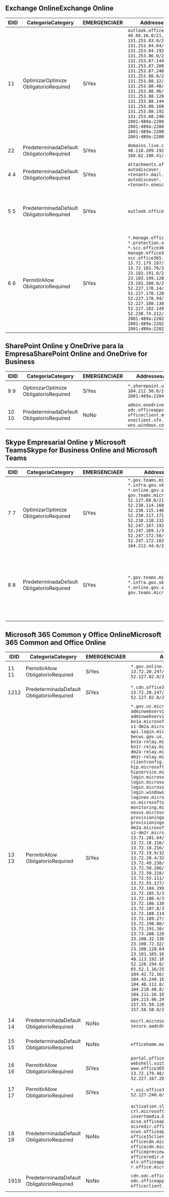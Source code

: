 <!--THIS FILE IS AUTOMATICALLY GENERATED. MANUAL CHANGES WILL BE OVERWRITTEN.-->
<!--Please contact the Office 365 Endpoints team with any questions.-->
<!--USGovGCCHigh endpoints version 2018112800-->
<!--File generated 2018-12-03 15:05:35.7110-->

## <a name="exchange-online"></a><span data-ttu-id="a8632-101">Exchange Online</span><span class="sxs-lookup"><span data-stu-id="a8632-101">Exchange Online</span></span>

<span data-ttu-id="a8632-102">ID</span><span class="sxs-lookup"><span data-stu-id="a8632-102">ID</span></span> | <span data-ttu-id="a8632-103">Categoría</span><span class="sxs-lookup"><span data-stu-id="a8632-103">Category</span></span> | <span data-ttu-id="a8632-104">EMERGENCIA</span><span class="sxs-lookup"><span data-stu-id="a8632-104">ER</span></span> | <span data-ttu-id="a8632-105">Addresses</span><span class="sxs-lookup"><span data-stu-id="a8632-105">Addresses</span></span> | <span data-ttu-id="a8632-106">Puertos</span><span class="sxs-lookup"><span data-stu-id="a8632-106">Ports</span></span>
-- | -------------------- | --- | ------------------------------------------------------------------------------------------------------------------------------------------------------------------------------------------------------------------------------------------------------------------------------------------------------------------------------------------------------------------------------------------------------------------------------------------------ | -------------------------------
<span data-ttu-id="a8632-107">1</span><span class="sxs-lookup"><span data-stu-id="a8632-107">1</span></span> | <span data-ttu-id="a8632-108">Optimizar</span><span class="sxs-lookup"><span data-stu-id="a8632-108">Optimize</span></span><BR><span data-ttu-id="a8632-109">Obligatorio</span><span class="sxs-lookup"><span data-stu-id="a8632-109">Required</span></span> | <span data-ttu-id="a8632-110">Sí</span><span class="sxs-lookup"><span data-stu-id="a8632-110">Yes</span></span> | `outlook.office365.us`<BR>`40.66.16.0/21, 131.253.83.0/26, 131.253.84.64/26, 131.253.84.192/26, 131.253.86.0/24, 131.253.87.144/28, 131.253.87.208/28, 131.253.87.240/28, 131.253.88.0/28, 131.253.88.32/28, 131.253.88.48/28, 131.253.88.96/28, 131.253.88.128/28, 131.253.88.144/28, 131.253.88.160/28, 131.253.88.192/28, 131.253.88.240/28, 2001:489a:2200:28::/62, 2001:489a:2200:3c::/62, 2001:489a:2200:44::/62, 2001:489a:2200:400::/56` | <span data-ttu-id="a8632-111">**TCP:** 443, 80</span><span class="sxs-lookup"><span data-stu-id="a8632-111">**TCP:** 443, 80</span></span>
<span data-ttu-id="a8632-112">2</span><span class="sxs-lookup"><span data-stu-id="a8632-112">2</span></span> | <span data-ttu-id="a8632-113">Predeterminada</span><span class="sxs-lookup"><span data-stu-id="a8632-113">Default</span></span><BR><span data-ttu-id="a8632-114">Obligatorio</span><span class="sxs-lookup"><span data-stu-id="a8632-114">Required</span></span> | <span data-ttu-id="a8632-115">Sí</span><span class="sxs-lookup"><span data-stu-id="a8632-115">Yes</span></span> | `domains.live.com`<BR>`40.118.209.192/32, 168.62.190.41/32` | <span data-ttu-id="a8632-116">**TCP:** 443, 80</span><span class="sxs-lookup"><span data-stu-id="a8632-116">**TCP:** 443, 80</span></span>
<span data-ttu-id="a8632-117">4 </span><span class="sxs-lookup"><span data-stu-id="a8632-117">4</span></span> | <span data-ttu-id="a8632-118">Predeterminada</span><span class="sxs-lookup"><span data-stu-id="a8632-118">Default</span></span><BR><span data-ttu-id="a8632-119">Obligatorio</span><span class="sxs-lookup"><span data-stu-id="a8632-119">Required</span></span> | <span data-ttu-id="a8632-120">Sí</span><span class="sxs-lookup"><span data-stu-id="a8632-120">Yes</span></span> | `attachments.office365-net.us, autodiscover.<tenant>.mail.onmicrosoft.com, autodiscover.<tenant>.onmicrosoft.com` | <span data-ttu-id="a8632-121">**TCP:** 443, 80</span><span class="sxs-lookup"><span data-stu-id="a8632-121">**TCP:** 443, 80</span></span>
<span data-ttu-id="a8632-122">5 </span><span class="sxs-lookup"><span data-stu-id="a8632-122">5</span></span> | <span data-ttu-id="a8632-123">Predeterminada</span><span class="sxs-lookup"><span data-stu-id="a8632-123">Default</span></span><BR><span data-ttu-id="a8632-124">Obligatorio</span><span class="sxs-lookup"><span data-stu-id="a8632-124">Required</span></span> | <span data-ttu-id="a8632-125">Sí</span><span class="sxs-lookup"><span data-stu-id="a8632-125">Yes</span></span> | `outlook.office365.us` | <span data-ttu-id="a8632-126">**TCP:** 143, 25, 587, 993, 995</span><span class="sxs-lookup"><span data-stu-id="a8632-126">**TCP:** 143, 25, 587, 993, 995</span></span>
<span data-ttu-id="a8632-127">6 </span><span class="sxs-lookup"><span data-stu-id="a8632-127">6</span></span> | <span data-ttu-id="a8632-128">Permitir</span><span class="sxs-lookup"><span data-stu-id="a8632-128">Allow</span></span><BR><span data-ttu-id="a8632-129">Obligatorio</span><span class="sxs-lookup"><span data-stu-id="a8632-129">Required</span></span> | <span data-ttu-id="a8632-130">Sí</span><span class="sxs-lookup"><span data-stu-id="a8632-130">Yes</span></span> | `*.manage.office365.us, *.protection.office365.us, *.scc.office365.us, manage.office365.us, scc.office365.us`<BR>`13.72.179.197/32, 13.72.183.70/32, 23.103.191.0/24, 23.103.199.128/25, 23.103.208.0/22, 52.227.170.14/32, 52.227.170.120/32, 52.227.178.94/32, 52.227.180.138/32, 52.227.182.149/32, 52.238.74.212/32, 2001:489a:2202:4::/62, 2001:489a:2202:c::/62, 2001:489a:2202:2000::/63` | <span data-ttu-id="a8632-131">**TCP:** 25, 443</span><span class="sxs-lookup"><span data-stu-id="a8632-131">**TCP:** 25, 443</span></span>

## <a name="sharepoint-online-and-onedrive-for-business"></a><span data-ttu-id="a8632-132">SharePoint Online y OneDrive para la Empresa</span><span class="sxs-lookup"><span data-stu-id="a8632-132">SharePoint Online and OneDrive for Business</span></span>

<span data-ttu-id="a8632-133">ID</span><span class="sxs-lookup"><span data-stu-id="a8632-133">ID</span></span> | <span data-ttu-id="a8632-134">Categoría</span><span class="sxs-lookup"><span data-stu-id="a8632-134">Category</span></span> | <span data-ttu-id="a8632-135">EMERGENCIA</span><span class="sxs-lookup"><span data-stu-id="a8632-135">ER</span></span> | <span data-ttu-id="a8632-136">Addresses</span><span class="sxs-lookup"><span data-stu-id="a8632-136">Addresses</span></span> | <span data-ttu-id="a8632-137">Puertos</span><span class="sxs-lookup"><span data-stu-id="a8632-137">Ports</span></span>
-- | -------------------- | --- | ----------------------------------------------------------------------------------------------------------- | ----------------
<span data-ttu-id="a8632-138">9 </span><span class="sxs-lookup"><span data-stu-id="a8632-138">9</span></span> | <span data-ttu-id="a8632-139">Optimizar</span><span class="sxs-lookup"><span data-stu-id="a8632-139">Optimize</span></span><BR><span data-ttu-id="a8632-140">Obligatorio</span><span class="sxs-lookup"><span data-stu-id="a8632-140">Required</span></span> | <span data-ttu-id="a8632-141">Sí</span><span class="sxs-lookup"><span data-stu-id="a8632-141">Yes</span></span> | `*.sharepoint.us`<BR>`104.212.50.0/23, 2001:489a:2204:2::/63` | <span data-ttu-id="a8632-142">**TCP:** 443, 80</span><span class="sxs-lookup"><span data-stu-id="a8632-142">**TCP:** 443, 80</span></span>
<span data-ttu-id="a8632-143">10 </span><span class="sxs-lookup"><span data-stu-id="a8632-143">10</span></span> | <span data-ttu-id="a8632-144">Predeterminada</span><span class="sxs-lookup"><span data-stu-id="a8632-144">Default</span></span><BR><span data-ttu-id="a8632-145">Obligatorio</span><span class="sxs-lookup"><span data-stu-id="a8632-145">Required</span></span> | <span data-ttu-id="a8632-146">No</span><span class="sxs-lookup"><span data-stu-id="a8632-146">No</span></span> | `admin.onedrive.us, odc.officeapps.live.com, officeclient.microsoft.com, oneclient.sfx.ms, wns.windows.com` | <span data-ttu-id="a8632-147">**TCP:** 443, 80</span><span class="sxs-lookup"><span data-stu-id="a8632-147">**TCP:** 443, 80</span></span>

## <a name="skype-for-business-online-and-microsoft-teams"></a><span data-ttu-id="a8632-148">Skype Empresarial Online y Microsoft Teams</span><span class="sxs-lookup"><span data-stu-id="a8632-148">Skype for Business Online and Microsoft Teams</span></span>

<span data-ttu-id="a8632-149">ID</span><span class="sxs-lookup"><span data-stu-id="a8632-149">ID</span></span> | <span data-ttu-id="a8632-150">Categoría</span><span class="sxs-lookup"><span data-stu-id="a8632-150">Category</span></span> | <span data-ttu-id="a8632-151">EMERGENCIA</span><span class="sxs-lookup"><span data-stu-id="a8632-151">ER</span></span> | <span data-ttu-id="a8632-152">Addresses</span><span class="sxs-lookup"><span data-stu-id="a8632-152">Addresses</span></span> | <span data-ttu-id="a8632-153">Puertos</span><span class="sxs-lookup"><span data-stu-id="a8632-153">Ports</span></span>
-- | -------------------- | --- | --------------------------------------------------------------------------------------------------------------------------------------------------------------------------------------------------------------------------------------------------------------------------------------------------------------------------------- | --------------------------------------------------
<span data-ttu-id="a8632-154">7 </span><span class="sxs-lookup"><span data-stu-id="a8632-154">7</span></span> | <span data-ttu-id="a8632-155">Optimizar</span><span class="sxs-lookup"><span data-stu-id="a8632-155">Optimize</span></span><BR><span data-ttu-id="a8632-156">Obligatorio</span><span class="sxs-lookup"><span data-stu-id="a8632-156">Required</span></span> | <span data-ttu-id="a8632-157">Sí</span><span class="sxs-lookup"><span data-stu-id="a8632-157">Yes</span></span> | `*.gov.teams.microsoft.us, *.infra.gov.skypeforbusiness.us, *.online.gov.skypeforbusiness.us, gov.teams.microsoft.us`<BR>`52.127.88.0/21, 52.238.114.160/32, 52.238.115.146/32, 52.238.117.171/32, 52.238.118.132/32, 52.247.167.192/32, 52.247.169.1/32, 52.247.172.50/32, 52.247.172.103/32, 104.212.44.0/22, 195.134.228.0/22` | <span data-ttu-id="a8632-158">**TCP:** 443, 80</span><span class="sxs-lookup"><span data-stu-id="a8632-158">**TCP:** 443, 80</span></span><BR><span data-ttu-id="a8632-159">**UDP:** 3478</span><span class="sxs-lookup"><span data-stu-id="a8632-159">**UDP:** 3478</span></span>
<span data-ttu-id="a8632-160">8 </span><span class="sxs-lookup"><span data-stu-id="a8632-160">8</span></span> | <span data-ttu-id="a8632-161">Predeterminada</span><span class="sxs-lookup"><span data-stu-id="a8632-161">Default</span></span><BR><span data-ttu-id="a8632-162">Obligatorio</span><span class="sxs-lookup"><span data-stu-id="a8632-162">Required</span></span> | <span data-ttu-id="a8632-163">Sí</span><span class="sxs-lookup"><span data-stu-id="a8632-163">Yes</span></span> | `*.gov.teams.microsoft.us, *.infra.gov.skypeforbusiness.us, *.online.gov.skypeforbusiness.us, gov.teams.microsoft.us` | <span data-ttu-id="a8632-164">**TCP:** 5061, 50000-59999</span><span class="sxs-lookup"><span data-stu-id="a8632-164">**TCP:** 5061, 50000-59999</span></span><BR><span data-ttu-id="a8632-165">**UDP:** 50000-59999</span><span class="sxs-lookup"><span data-stu-id="a8632-165">**UDP:** 50000-59999</span></span>

## <a name="microsoft-365-common-and-office-online"></a><span data-ttu-id="a8632-166">Microsoft 365 Common y Office Online</span><span class="sxs-lookup"><span data-stu-id="a8632-166">Microsoft 365 Common and Office Online</span></span>

<span data-ttu-id="a8632-167">ID</span><span class="sxs-lookup"><span data-stu-id="a8632-167">ID</span></span> | <span data-ttu-id="a8632-168">Categoría</span><span class="sxs-lookup"><span data-stu-id="a8632-168">Category</span></span> | <span data-ttu-id="a8632-169">EMERGENCIA</span><span class="sxs-lookup"><span data-stu-id="a8632-169">ER</span></span> | <span data-ttu-id="a8632-170">Addresses</span><span class="sxs-lookup"><span data-stu-id="a8632-170">Addresses</span></span> | <span data-ttu-id="a8632-171">Puertos</span><span class="sxs-lookup"><span data-stu-id="a8632-171">Ports</span></span>
-- | ------------------- | --- | -------------------------------------------------------------------------------------------------------------------------------------------------------------------------------------------------------------------------------------------------------------------------------------------------------------------------------------------------------------------------------------------------------------------------------------------------------------------------------------------------------------------------------------------------------------------------------------------------------------------------------------------------------------------------------------------------------------------------------------------------------------------------------------------------------------------------------------------------------------------------------------------------------------------------------------------------------------------------------------------------------------------------------------------------------------------------------------------------------------------------------------------------------------------------------------------------------------------------------------------------------------------------------------------------------------------------------------------------------------------------------------------------------------------------------------------------------------------------------------------------------------------------------------------------------------------------------------------------------------------------------------------------------------------------------------------------------------------------------------------------------------------------------------------------------------------------------------------------------------------------------------------------------------------------------------------------------------------------------------------------------------------------------------------------------------------------------------------------------------------------------------- | ----------------
<span data-ttu-id="a8632-172">11 </span><span class="sxs-lookup"><span data-stu-id="a8632-172">11</span></span> | <span data-ttu-id="a8632-173">Permitir</span><span class="sxs-lookup"><span data-stu-id="a8632-173">Allow</span></span><BR><span data-ttu-id="a8632-174">Obligatorio</span><span class="sxs-lookup"><span data-stu-id="a8632-174">Required</span></span> | <span data-ttu-id="a8632-175">Sí</span><span class="sxs-lookup"><span data-stu-id="a8632-175">Yes</span></span> | `*.gov.online.office365.us`<BR>`13.72.20.247/32, 13.72.185.126/32, 52.127.82.0/23` | <span data-ttu-id="a8632-176">**TCP:** 443</span><span class="sxs-lookup"><span data-stu-id="a8632-176">**TCP:** 443</span></span>
<span data-ttu-id="a8632-177">12</span><span class="sxs-lookup"><span data-stu-id="a8632-177">12</span></span> | <span data-ttu-id="a8632-178">Predeterminada</span><span class="sxs-lookup"><span data-stu-id="a8632-178">Default</span></span><BR><span data-ttu-id="a8632-179">Obligatorio</span><span class="sxs-lookup"><span data-stu-id="a8632-179">Required</span></span> | <span data-ttu-id="a8632-180">Sí</span><span class="sxs-lookup"><span data-stu-id="a8632-180">Yes</span></span> | `*.cdn.office365.us`<BR>`13.72.20.247/32, 13.72.185.126/32, 52.127.82.0/23` | <span data-ttu-id="a8632-181">**TCP:** 443</span><span class="sxs-lookup"><span data-stu-id="a8632-181">**TCP:** 443</span></span>
<span data-ttu-id="a8632-182">13 </span><span class="sxs-lookup"><span data-stu-id="a8632-182">13</span></span> | <span data-ttu-id="a8632-183">Permitir</span><span class="sxs-lookup"><span data-stu-id="a8632-183">Allow</span></span><BR><span data-ttu-id="a8632-184">Obligatorio</span><span class="sxs-lookup"><span data-stu-id="a8632-184">Required</span></span> | <span data-ttu-id="a8632-185">Sí</span><span class="sxs-lookup"><span data-stu-id="a8632-185">Yes</span></span> | `*.gov.us.microsoftonline.com, adminwebservice.gov.us.microsoftonline.com, adminwebservice-s1-bn1a.microsoftonline.com, adminwebservice-s1-dm2a.microsoftonline.com, api.login.microsoftonline.com, becws.gov.us.microsoftonline.com, bws-s1-bn1a-relay.microsoftonline.com, bws-s1-bn1r-relay.microsoftonline.com, bws-s1-dm2a-relay.microsoftonline.com, bws-s1-dm2r-relay.microsoftonline.com, clientconfig.microsoftonline-p.net, hip.microsoftonline-p.net, hipservice.microsoftonline.com, login.microsoftonline.com, login.microsoftonline.us, login.microsoftonline-p.com, login.windows.net, loginex.microsoftonline.com, login-us.microsoftonline.com, monitoring.microsoftonline-p.com, nexus.microsoftonline-p.com, provisioningapi.gov.us.microsoftonline.com, provisioningapi-s1-dm2a.microsoftonline.com, provisioningapi-s1-dm2r.microsoftonline.com`<BR>`13.71.201.64/26, 13.72.17.49/32, 13.72.18.116/32, 13.72.18.212/32, 13.72.18.216/32, 13.72.18.221/32, 13.72.19.9/32, 13.72.19.36/32, 13.72.20.4/32, 13.72.23.54/32, 13.72.49.238/32, 13.72.50.182/32, 13.72.50.206/32, 13.72.50.212/32, 13.72.50.218/32, 13.72.51.69/32, 13.72.55.111/32, 13.72.55.162/32, 13.72.55.177/32, 13.72.184.118/32, 13.72.184.199/32, 13.72.184.206/32, 13.72.185.5/32, 13.72.185.34/32, 13.72.186.4/32, 13.72.186.27/32, 13.72.186.138/32, 13.72.186.230/32, 13.72.187.8/32, 13.72.188.36/32, 13.72.188.114/32, 13.72.188.142/32, 13.72.189.27/32, 13.72.189.143/32, 13.72.190.80/32, 13.72.190.167/32, 13.72.191.10/32, 13.73.64.64/26, 13.73.208.128/25, 23.100.16.168/29, 23.100.32.136/29, 23.100.64.24/29, 23.100.72.32/29, 23.100.80.64/29, 23.100.120.64/29, 23.101.144.136/29, 23.101.165.168/29, 23.101.181.128/29, 40.113.192.16/29, 40.114.120.16/29, 52.126.194.0/23, 52.244.120.128/25, 65.52.1.16/29, 65.52.193.136/29, 104.42.72.16/29, 104.43.208.16/29, 104.43.240.16/29, 104.45.208.104/29, 104.46.112.8/29, 104.209.144.16/29, 104.210.48.8/29, 104.210.208.16/29, 104.211.16.16/29, 104.211.48.16/29, 104.215.96.24/29, 131.253.120.0/24, 157.55.59.128/25, 157.56.53.128/25, 157.56.58.0/25, 157.56.151.0/25` | <span data-ttu-id="a8632-186">**TCP:** 443</span><span class="sxs-lookup"><span data-stu-id="a8632-186">**TCP:** 443</span></span>
<span data-ttu-id="a8632-187">14 </span><span class="sxs-lookup"><span data-stu-id="a8632-187">14</span></span> | <span data-ttu-id="a8632-188">Predeterminada</span><span class="sxs-lookup"><span data-stu-id="a8632-188">Default</span></span><BR><span data-ttu-id="a8632-189">Obligatorio</span><span class="sxs-lookup"><span data-stu-id="a8632-189">Required</span></span> | <span data-ttu-id="a8632-190">No</span><span class="sxs-lookup"><span data-stu-id="a8632-190">No</span></span> | `mscrl.microsoft.com, secure.aadcdn.microsoftonline-p.com` | <span data-ttu-id="a8632-191">**TCP:** 443</span><span class="sxs-lookup"><span data-stu-id="a8632-191">**TCP:** 443</span></span>
<span data-ttu-id="a8632-192">15 </span><span class="sxs-lookup"><span data-stu-id="a8632-192">15</span></span> | <span data-ttu-id="a8632-193">Predeterminada</span><span class="sxs-lookup"><span data-stu-id="a8632-193">Default</span></span><BR><span data-ttu-id="a8632-194">Obligatorio</span><span class="sxs-lookup"><span data-stu-id="a8632-194">Required</span></span> | <span data-ttu-id="a8632-195">No</span><span class="sxs-lookup"><span data-stu-id="a8632-195">No</span></span> | `officehome.msocdn.us, prod.msocdn.us` | <span data-ttu-id="a8632-196">**TCP:** 443, 80</span><span class="sxs-lookup"><span data-stu-id="a8632-196">**TCP:** 443, 80</span></span>
<span data-ttu-id="a8632-197">16 </span><span class="sxs-lookup"><span data-stu-id="a8632-197">16</span></span> | <span data-ttu-id="a8632-198">Permitir</span><span class="sxs-lookup"><span data-stu-id="a8632-198">Allow</span></span><BR><span data-ttu-id="a8632-199">Obligatorio</span><span class="sxs-lookup"><span data-stu-id="a8632-199">Required</span></span> | <span data-ttu-id="a8632-200">Sí</span><span class="sxs-lookup"><span data-stu-id="a8632-200">Yes</span></span> | `portal.office365.us, webshell.suite.office365.us, www.office365.us`<BR>`13.72.179.48/32, 13.72.188.8/32, 52.227.167.206/32, 52.227.170.242/32` | <span data-ttu-id="a8632-201">**TCP:** 443, 80</span><span class="sxs-lookup"><span data-stu-id="a8632-201">**TCP:** 443, 80</span></span>
<span data-ttu-id="a8632-202">17 </span><span class="sxs-lookup"><span data-stu-id="a8632-202">17</span></span> | <span data-ttu-id="a8632-203">Permitir</span><span class="sxs-lookup"><span data-stu-id="a8632-203">Allow</span></span><BR><span data-ttu-id="a8632-204">Obligatorio</span><span class="sxs-lookup"><span data-stu-id="a8632-204">Required</span></span> | <span data-ttu-id="a8632-205">Sí</span><span class="sxs-lookup"><span data-stu-id="a8632-205">Yes</span></span> | `*.osi.office365.us`<BR>`52.127.240.0/21` | <span data-ttu-id="a8632-206">**TCP:** 443</span><span class="sxs-lookup"><span data-stu-id="a8632-206">**TCP:** 443</span></span>
<span data-ttu-id="a8632-207">18 </span><span class="sxs-lookup"><span data-stu-id="a8632-207">18</span></span> | <span data-ttu-id="a8632-208">Predeterminada</span><span class="sxs-lookup"><span data-stu-id="a8632-208">Default</span></span><BR><span data-ttu-id="a8632-209">Obligatorio</span><span class="sxs-lookup"><span data-stu-id="a8632-209">Required</span></span> | <span data-ttu-id="a8632-210">No</span><span class="sxs-lookup"><span data-stu-id="a8632-210">No</span></span> | `activation.sls.microsoft.com, crl.microsoft.com, go.microsoft.com, insertmedia.bing.office.net, ocsa.officeapps.live.com, ocsredir.officeapps.live.com, ocws.officeapps.live.com, office15client.microsoft.com, officecdn.microsoft.com, officecdn.microsoft.com.edgesuite.net, officepreviewredir.microsoft.com, officeredir.microsoft.com, ols.officeapps.live.com, r.office.microsoft.com` | <span data-ttu-id="a8632-211">**TCP:** 443, 80</span><span class="sxs-lookup"><span data-stu-id="a8632-211">**TCP:** 443, 80</span></span>
<span data-ttu-id="a8632-212">19</span><span class="sxs-lookup"><span data-stu-id="a8632-212">19</span></span> | <span data-ttu-id="a8632-213">Predeterminada</span><span class="sxs-lookup"><span data-stu-id="a8632-213">Default</span></span><BR><span data-ttu-id="a8632-214">Obligatorio</span><span class="sxs-lookup"><span data-stu-id="a8632-214">Required</span></span> | <span data-ttu-id="a8632-215">No</span><span class="sxs-lookup"><span data-stu-id="a8632-215">No</span></span> | `cdn.odc.officeapps.live.com, odc.officeapps.live.com, officeclient.microsoft.com` | <span data-ttu-id="a8632-216">**TCP:** 443, 80</span><span class="sxs-lookup"><span data-stu-id="a8632-216">**TCP:** 443, 80</span></span>
